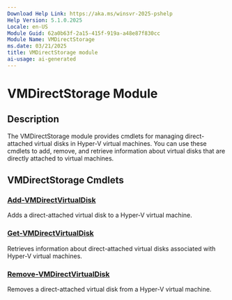 ```yaml
---
Download Help Link: https://aka.ms/winsvr-2025-pshelp
Help Version: 5.1.0.2025
Locale: en-US
Module Guid: 62a0b63f-2a15-415f-919a-a48e87f830cc
Module Name: VMDirectStorage
ms.date: 03/21/2025
title: VMDirectStorage module
ai-usage: ai-generated
---
```


# VMDirectStorage Module

## Description

The VMDirectStorage module provides cmdlets for managing direct-attached virtual disks in Hyper-V virtual machines. You can use these cmdlets to add, remove, and retrieve information about virtual disks that are directly attached to virtual machines.

## VMDirectStorage Cmdlets

### [Add-VMDirectVirtualDisk](Add-VMDirectVirtualDisk.md)

Adds a direct-attached virtual disk to a Hyper-V virtual machine.

### [Get-VMDirectVirtualDisk](Get-VMDirectVirtualDisk.md)

Retrieves information about direct-attached virtual disks associated with Hyper-V virtual machines.

### [Remove-VMDirectVirtualDisk](Remove-VMDirectVirtualDisk.md)

Removes a direct-attached virtual disk from a Hyper-V virtual machine.

